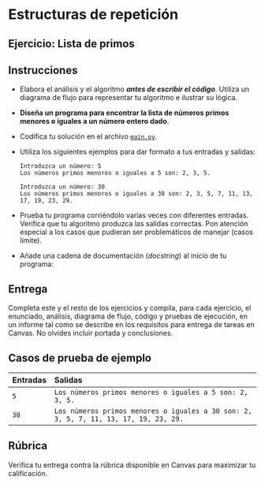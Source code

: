 # Estructuras de repetición
## Ejercicio: Lista de primos


## Instrucciones
- Elabora el análisis y el algoritmo ***antes de escribir el código***. Utiliza un diagrama de flujo para representar tu algoritmo e ilustrar su lógica.

- **Diseña un programa para encontrar la lista de números primos menores o iguales a un número entero dado**.

- Codifica tu solución en el archivo [`main.py`](/main.py).
   
- Utiliza los siguientes ejemplos para dar formato a tus entradas y salidas:
  ```
  Introduzca un número: 5
  Los números primos menores o iguales a 5 son: 2, 3, 5.
  
  Introduzca un número: 30
  Los números primos menores o iguales a 30 son: 2, 3, 5, 7, 11, 13, 17, 19, 23, 29.
  ```
  
- Prueba tu programa corriéndolo varias veces con diferentes entradas. Verifica que tu algoritmo produzca las salidas correctas. Pon atención especial a los casos que pudieran ser problemáticos de manejar (casos límite).

- Añade una cadena de documentación (*docstring*) al inicio de tu programa:
  
## Entrega
Completa este y el resto de los ejercicios y compila, para cada ejercicio, el enunciado, análisis, diagrama de flujo, código y pruebas de ejecución, en un informe tal como se describe en los requisitos para entrega de tareas en Canvas. No olvides incluir portada y conclusiones.

## Casos de prueba de ejemplo
| Entradas | Salidas |
|:---------|:--------|
| `5` | `Los números primos menores o iguales a 5 son: 2, 3, 5.` |
| `30` | `Los números primos menores o iguales a 30 son: 2, 3, 5, 7, 11, 13, 17, 19, 23, 29.` |

## Rúbrica
Verifica tu entrega contra la rúbrica disponible en Canvas para maximizar tu calificación.